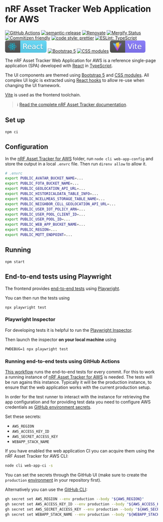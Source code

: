 # nRF Asset Tracker Web Application for AWS

[![GitHub Actions](https://github.com/NordicSemiconductor/asset-tracker-cloud-app-aws-js/workflows/Test%20and%20Release/badge.svg)](https://github.com/NordicSemiconductor/asset-tracker-cloud-app-aws-js/actions)
[![semantic-release](https://img.shields.io/badge/%20%20%F0%9F%93%A6%F0%9F%9A%80-semantic--release-e10079.svg)](https://github.com/semantic-release/semantic-release)
[![Renovate](https://img.shields.io/badge/renovate-enabled-brightgreen.svg)](https://renovatebot.com)
[![Mergify Status](https://img.shields.io/endpoint.svg?url=https://gh.mergify.io/badges/NordicSemiconductor/asset-tracker-cloud-app-aws-js)](https://mergify.io)
[![Commitizen friendly](https://img.shields.io/badge/commitizen-friendly-brightgreen.svg)](http://commitizen.github.io/cz-cli/)
[![code style: prettier](https://img.shields.io/badge/code_style-prettier-ff69b4.svg)](https://github.com/prettier/prettier/)
[![ESLint: TypeScript](https://img.shields.io/badge/ESLint-TypeScript-blue.svg)](https://github.com/typescript-eslint/typescript-eslint)
[![React](https://github.com/aleen42/badges/raw/master/src/react.svg)](https://reactjs.org/)
[![Bootstrap 5](https://img.shields.io/badge/Bootstrap-5-ffffff?labelColor=7952b3)](https://getbootstrap.com/docs/5.0/)
[![CSS modules](https://img.shields.io/badge/CSS-modules-yellow)](https://github.com/css-modules/css-modules)
[![Vite](https://github.com/aleen42/badges/raw/master/src/vitejs.svg)](https://vitejs.dev/)

The nRF Asset Tracker Web Application for AWS is a reference single-page
application (SPA) developed with [React](https://reactjs.org/) in
[TypeScript](https://www.typescriptlang.org/).

The UI components are themed using
[Bootstrap 5](https://getbootstrap.com/docs/5.0/) and
[CSS modules](https://github.com/css-modules/css-modules). All complex UI logic
is extracted using [React hooks](https://reactjs.org/docs/hooks-custom.html) to
allow re-use when changing the UI framework.

[Vite](https://vitejs.dev/) is used as the frontend toolchain.

> :information_source:
> [Read the complete nRF Asset Tracker documentation](https://nordicsemiconductor.github.io/asset-tracker-cloud-docs/).

## Set up

    npm ci

## Configuration

In the
[nRF Asset Tracker for AWS](https://github.com/NordicSemiconductor/asset-tracker-cloud-aws-js)
folder, run `node cli web-app-config` and store the output in a local `.envrc`
file. Then run `direnv allow` to allow it.

```bash
# .envrc
export PUBLIC_AVATAR_BUCKET_NAME=...
export PUBLIC_FOTA_BUCKET_NAME=...
export PUBLIC_GEOLOCATION_API_URL=...
export PUBLIC_HISTORICALDATA_TABLE_INFO=...
export PUBLIC_NCELLMEAS_STORAGE_TABLE_NAME=...
export PUBLIC_NEIGHBOR_CELL_GEOLOCATION_API_URL=...
export PUBLIC_USER_IOT_POLICY_ARN=...
export PUBLIC_USER_POOL_CLIENT_ID=...
export PUBLIC_USER_POOL_ID=...
export PUBLIC_WEB_APP_BUCKET_NAME=...
export PUBLIC_REGION=...
export PUBLIC_MQTT_ENDPOINT=...
```

## Running

    npm start

## End-to-end tests using Playwright

The frontend provides [end-to-end tests](./e2e-tests) using
[Playwright](https://playwright.dev/).

You can then run the tests using

    npx playwright test

### Playwright Inspector

For developing tests it is helpful to run the
[Playwright Inspector](https://playwright.dev/docs/inspector).

Then launch the inspector **on your local machine** using

    PWDEBUG=1 npx playwright test

### Running end-to-end tests using GitHub Actions

[This workflow](./.github/workflows/test-and-release.yaml) runs the end-to-end
tests for every commit. For this to work a running instance of
[nRF Asset Tracker for AWS](https://github.com/NordicSemiconductor/asset-tracker-cloud-aws-js)
is needed. The tests will be run agains this instance. Typically it will be the
production instance, to ensure that the web application works with the current
production setup.

In order for the test runner to interact with the instance for retrieving the
app configuration and for providing test data you need to configure AWS
credentials as
[GitHub environment secrets](https://docs.github.com/en/actions/security-guides/encrypted-secrets#creating-encrypted-secrets-for-an-environment).

Set these secrets:

- `AWS_REGION`
- `AWS_ACCESS_KEY_ID`
- `AWS_SECRET_ACCESS_KEY`
- `WEBAPP_STACK_NAME`

If you have enabled the web application CI you can acquire them using the nRF
Asset Tracker for AWS CLI:

```bash
node cli web-app-ci -s
```

You can set the secrets through the GitHub UI (make sure to create the
`production`
[environment](https://docs.github.com/en/actions/deployment/targeting-different-environments/using-environments-for-deployment)
in your repository first).

Alternatively you can use the [GitHub CLI](https://cli.github.com/):

```bash
gh secret set AWS_REGION --env production --body "${AWS_REGION}"
gh secret set AWS_ACCESS_KEY_ID --env production --body "${AWS_ACCESS_KEY_ID}"
gh secret set AWS_SECRET_ACCESS_KEY --env production --body "${AWS_SECRET_ACCESS_KEY}"
gh secret set WEBAPP_STACK_NAME --env production --body "${WEBAPP_STACK_NAME}"
```
